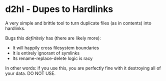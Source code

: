 # d2hl - Dupes to Hardlinks

A very simple and brittle tool to turn duplicate files (as in contents) into
hardlinks.

Bugs this *definitely* has (there are likely more):

- It will happily cross filesystem boundaries
- It is entirely ignorant of symlinks
- Its rename-replace-delete logic is racy

In other words: if you use this, you are perfectly fine with it destroying
all of your data. DO NOT USE.
